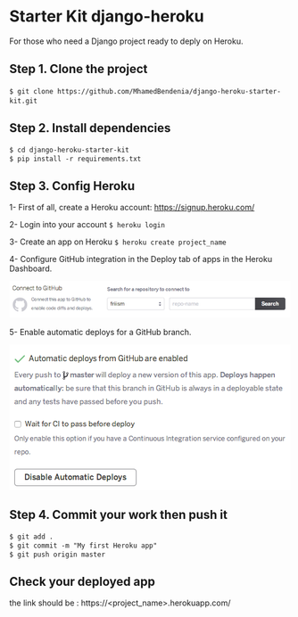 # Starter Kit django-heroku
For those who need a Django project ready to deply on Heroku.

## Step 1. Clone the project
`$ git clone https://github.com/MhamedBendenia/django-heroku-starter-kit.git`

## Step 2. Install dependencies
```
$ cd django-heroku-starter-kit
$ pip install -r requirements.txt
```

## Step 3. Config Heroku
1- First of all, create a Heroku account: https://signup.heroku.com/

2- Login into your account
`$ heroku login`

3- Create an app on Heroku
`$ heroku create project_name`

4- Configure GitHub integration in the Deploy tab of apps in the Heroku Dashboard. 
<div style="text-align:center"><img src="images/connectToGitHub.jpg" /></div>   


5- Enable automatic deploys for a GitHub branch.    
<div style="text-align:center"><img src="images/DeployMaster.jpg" /></div>  

## Step 4. Commit your work then push it
```
$ git add .
$ git commit -m "My first Heroku app"
$ git push origin master
```

## Check your deployed app 
the link should be : https://<project_name>.herokuapp.com/